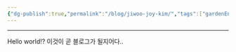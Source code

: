 ```yaml
---
{"dg-publish":true,"permalink":"/blog/jiwoo-joy-kim/","tags":["gardenEntry"],"noteIcon":""}
---
```


---

Hello world!? 이것이 곧 블로그가 될지어다..
